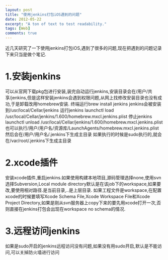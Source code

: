```yaml
---
layout: post
title: "使用jenkins打包iOS遇到的问题"
date: 2012-05-22
excerpt: "A ton of text to test readability."
tags: [Web]
comments: true
---
```


近几天研究了一下使用jenkins打包iOS,遇到了很多的问题,现在把遇到的问题记录下来只当是做个笔记.

# 1.安装jenkins
可以从官网下载pkg包进行安装,装完自动运行jenkins,安装目录会在/用户/共享/jenkins,但是这样安装jenkins会遇到权限问题,从网上找修改安装目录也没有成功,于是卸载改用homebrew安装.
终端运行brew install jenkins
jenkins会被安装到/usr/local/Cellar/jenkins
运行jenkins launchctl load /usr/local/Cellar/jenkins/1.600/homebrew.mxcl.jenkins.plist
停止jenkins launchctl unload /usr/local/Cellar/jenkins/1.600/homebrew.mxcl.jenkins.plist
也可以执行/用户/用户名/资源库/LaunchAgents/homebrew.mxcl.jenkins.plist 然后会在/用户/用户名/.jenkins下生成主目录 如果执行的时候是sudo执行的,就会在/var/root/.jenkins下生成主目录

# 2.xcode插件
安装xcode插件,重启jenkins.如果使用构建本地项目,源码管理选择none,使用svn选择Subversion,Local module directory默认是在该job下的workspace,如果要改,要使用相对路径.是当前目录,..是上层目录.
如果工程文件是workspace,在配置xcode的时候要填写Xcode Schema File,Xcode Workspace File和Xcode Project Directory,如果是刚从svn服务器上copy下来的要先用xcode打开一次,否则直接在jenkins打包会出现在workspace no schema的情况.

# 3.远程访问jenkins
如果是sudo开启的jenkins远程访问没有问题,如果没有用sudo开启,默认是不能访问,可以关掉防火墙进行访问

